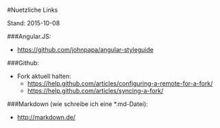 #Nuetzliche Links

Stand: 2015-10-08 

###Angular.JS:
- https://github.com/johnpapa/angular-styleguide

###Github:
- Fork aktuell halten:
	- https://help.github.com/articles/configuring-a-remote-for-a-fork/
	- https://help.github.com/articles/syncing-a-fork/

###Markdown (wie schreibe ich eine *.md-Datei):
- http://markdown.de/
